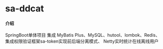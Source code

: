 # sa-ddcat

#### 介绍

SpringBoot单体项目 集成 MyBatis Plus、MySQL、hutool、lombok、Redis、 集成权限验证框架sa-token实现前后端分离模式、 Netty实时统计在线离线用户
